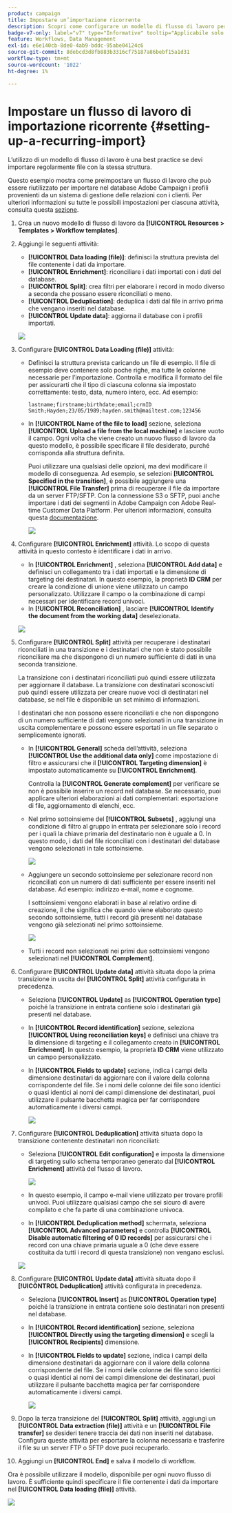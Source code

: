 ```yaml
---
product: campaign
title: Impostare un’importazione ricorrente
description: Scopri come configurare un modello di flusso di lavoro per le importazioni ricorrenti
badge-v7-only: label="v7" type="Informative" tooltip="Applicabile solo a Campaign Classic v7"
feature: Workflows, Data Management
exl-id: e6e140cb-8de0-4ab9-bddc-95abe04124c6
source-git-commit: 8debcd3d8fb883b3316cf75187a86bebf15a1d31
workflow-type: tm+mt
source-wordcount: '1022'
ht-degree: 1%

---
```


# Impostare un flusso di lavoro di importazione ricorrente {#setting-up-a-recurring-import}



L’utilizzo di un modello di flusso di lavoro è una best practice se devi importare regolarmente file con la stessa struttura.

Questo esempio mostra come preimpostare un flusso di lavoro che può essere riutilizzato per importare nel database Adobe Campaign i profili provenienti da un sistema di gestione delle relazioni con i clienti. Per ulteriori informazioni su tutte le possibili impostazioni per ciascuna attività, consulta questa [sezione](about-activities.md).

1. Crea un nuovo modello di flusso di lavoro da **[!UICONTROL Resources > Templates > Workflow templates]**.
1. Aggiungi le seguenti attività:

   * **[!UICONTROL Data loading (file)]**: definisci la struttura prevista del file contenente i dati da importare.
   * **[!UICONTROL Enrichment]**: riconciliare i dati importati con i dati del database.
   * **[!UICONTROL Split]**: crea filtri per elaborare i record in modo diverso a seconda che possano essere riconciliati o meno.
   * **[!UICONTROL Deduplication]**: deduplica i dati dal file in arrivo prima che vengano inseriti nel database.
   * **[!UICONTROL Update data]**: aggiorna il database con i profili importati.

   ![](assets/import_template_example0.png)

1. Configurare **[!UICONTROL Data Loading (file)]** attività:

   * Definisci la struttura prevista caricando un file di esempio. Il file di esempio deve contenere solo poche righe, ma tutte le colonne necessarie per l’importazione. Controlla e modifica il formato del file per assicurarti che il tipo di ciascuna colonna sia impostato correttamente: testo, data, numero intero, ecc. Ad esempio:

     ```
     lastname;firstname;birthdate;email;crmID
     Smith;Hayden;23/05/1989;hayden.smith@mailtest.com;123456
     ```

   * In **[!UICONTROL Name of the file to load]** sezione, seleziona **[!UICONTROL Upload a file from the local machine]** e lasciare vuoto il campo. Ogni volta che viene creato un nuovo flusso di lavoro da questo modello, è possibile specificare il file desiderato, purché corrisponda alla struttura definita.

     Puoi utilizzare una qualsiasi delle opzioni, ma devi modificare il modello di conseguenza. Ad esempio, se selezioni **[!UICONTROL Specified in the transition]**, è possibile aggiungere una **[!UICONTROL File Transfer]** prima di recuperare il file da importare da un server FTP/SFTP. Con la connessione S3 o SFTP, puoi anche importare i dati dei segmenti in Adobe Campaign con Adobe Real-time Customer Data Platform. Per ulteriori informazioni, consulta questa [documentazione](https://experienceleague.adobe.com/docs/experience-platform/destinations/catalog/email-marketing/adobe-campaign.html).

     ![](assets/import_template_example1.png)

1. Configurare **[!UICONTROL Enrichment]** attività. Lo scopo di questa attività in questo contesto è identificare i dati in arrivo.

   * In **[!UICONTROL Enrichment]** , seleziona **[!UICONTROL Add data]** e definisci un collegamento tra i dati importati e la dimensione di targeting dei destinatari. In questo esempio, la proprietà **ID CRM** per creare la condizione di unione viene utilizzato un campo personalizzato. Utilizzare il campo o la combinazione di campi necessari per identificare record univoci.
   * In **[!UICONTROL Reconciliation]** , lasciare **[!UICONTROL Identify the document from the working data]** deselezionata.

   ![](assets/import_template_example2.png)

1. Configurare **[!UICONTROL Split]** attività per recuperare i destinatari riconciliati in una transizione e i destinatari che non è stato possibile riconciliare ma che dispongono di un numero sufficiente di dati in una seconda transizione.

   La transizione con i destinatari riconciliati può quindi essere utilizzata per aggiornare il database. La transizione con destinatari sconosciuti può quindi essere utilizzata per creare nuove voci di destinatari nel database, se nel file è disponibile un set minimo di informazioni.

   I destinatari che non possono essere riconciliati e che non dispongono di un numero sufficiente di dati vengono selezionati in una transizione in uscita complementare e possono essere esportati in un file separato o semplicemente ignorati.

   * In **[!UICONTROL General]** scheda dell’attività, seleziona **[!UICONTROL Use the additional data only]** come impostazione di filtro e assicurarsi che il **[!UICONTROL Targeting dimension]** è impostato automaticamente su **[!UICONTROL Enrichment]**.

     Controlla la **[!UICONTROL Generate complement]** per verificare se non è possibile inserire un record nel database. Se necessario, puoi applicare ulteriori elaborazioni ai dati complementari: esportazione di file, aggiornamento di elenchi, ecc.

   * Nel primo sottoinsieme del **[!UICONTROL Subsets]** , aggiungi una condizione di filtro al gruppo in entrata per selezionare solo i record per i quali la chiave primaria del destinatario non è uguale a 0. In questo modo, i dati del file riconciliati con i destinatari del database vengono selezionati in tale sottoinsieme.

     ![](assets/import_template_example3.png)

   * Aggiungere un secondo sottoinsieme per selezionare record non riconciliati con un numero di dati sufficiente per essere inseriti nel database. Ad esempio: indirizzo e-mail, nome e cognome.

     I sottoinsiemi vengono elaborati in base al relativo ordine di creazione, il che significa che quando viene elaborato questo secondo sottoinsieme, tutti i record già presenti nel database vengono già selezionati nel primo sottoinsieme.

     ![](assets/import_template_example3_2.png)

   * Tutti i record non selezionati nei primi due sottoinsiemi vengono selezionati nel **[!UICONTROL Complement]**.

1. Configurare **[!UICONTROL Update data]** attività situata dopo la prima transizione in uscita del **[!UICONTROL Split]** attività configurata in precedenza.

   * Seleziona **[!UICONTROL Update]** as **[!UICONTROL Operation type]** poiché la transizione in entrata contiene solo i destinatari già presenti nel database.
   * In **[!UICONTROL Record identification]** sezione, seleziona **[!UICONTROL Using reconciliation keys]** e definisci una chiave tra la dimensione di targeting e il collegamento creato in **[!UICONTROL Enrichment]**. In questo esempio, la proprietà **ID CRM** viene utilizzato un campo personalizzato.
   * In **[!UICONTROL Fields to update]** sezione, indica i campi della dimensione destinatari da aggiornare con il valore della colonna corrispondente del file. Se i nomi delle colonne dei file sono identici o quasi identici ai nomi dei campi dimensione dei destinatari, puoi utilizzare il pulsante bacchetta magica per far corrispondere automaticamente i diversi campi.

     ![](assets/import_template_example6.png)

1. Configurare **[!UICONTROL Deduplication]** attività situata dopo la transizione contenente destinatari non riconciliati:

   * Seleziona **[!UICONTROL Edit configuration]** e imposta la dimensione di targeting sullo schema temporaneo generato dal **[!UICONTROL Enrichment]** attività del flusso di lavoro.

     ![](assets/import_template_example4.png)

   * In questo esempio, il campo e-mail viene utilizzato per trovare profili univoci. Puoi utilizzare qualsiasi campo che sei sicuro di avere compilato e che fa parte di una combinazione univoca.
   * In **[!UICONTROL Deduplication method]** schermata, seleziona **[!UICONTROL Advanced parameters]** e controlla **[!UICONTROL Disable automatic filtering of 0 ID records]** per assicurarsi che i record con una chiave primaria uguale a 0 (che deve essere costituita da tutti i record di questa transizione) non vengano esclusi.

   ![](assets/import_template_example7.png)

1. Configurare **[!UICONTROL Update data]** attività situata dopo il **[!UICONTROL Deduplication]** attività configurata in precedenza.

   * Seleziona **[!UICONTROL Insert]** as **[!UICONTROL Operation type]** poiché la transizione in entrata contiene solo destinatari non presenti nel database.
   * In **[!UICONTROL Record identification]** sezione, seleziona **[!UICONTROL Directly using the targeting dimension]** e scegli la **[!UICONTROL Recipients]** dimensione.
   * In **[!UICONTROL Fields to update]** sezione, indica i campi della dimensione destinatari da aggiornare con il valore della colonna corrispondente del file. Se i nomi delle colonne dei file sono identici o quasi identici ai nomi dei campi dimensione dei destinatari, puoi utilizzare il pulsante bacchetta magica per far corrispondere automaticamente i diversi campi.

     ![](assets/import_template_example8.png)

1. Dopo la terza transizione del **[!UICONTROL Split]** attività, aggiungi un **[!UICONTROL Data extraction (file)]** attività e un **[!UICONTROL File transfer]** se desideri tenere traccia dei dati non inseriti nel database. Configura queste attività per esportare la colonna necessaria e trasferire il file su un server FTP o SFTP dove puoi recuperarlo.
1. Aggiungi un **[!UICONTROL End]** e salva il modello di workflow.

Ora è possibile utilizzare il modello, disponibile per ogni nuovo flusso di lavoro. È sufficiente quindi specificare il file contenente i dati da importare nel **[!UICONTROL Data loading (file)]** attività.

![](assets/import_template_example9.png)
